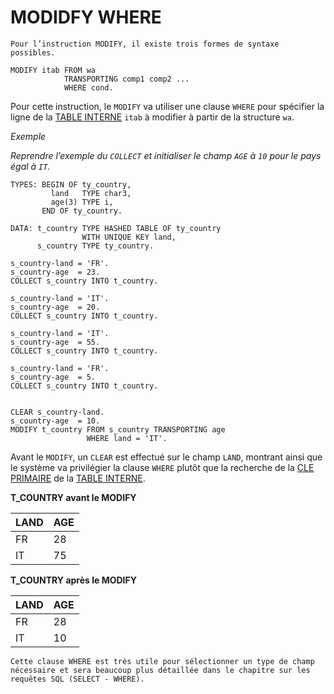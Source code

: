 # **MODIDFY WHERE**

    Pour l’instruction MODIFY, il existe trois formes de syntaxe possibles.

```JS
MODIFY itab FROM wa
            TRANSPORTING comp1 comp2 ...
            WHERE cond.
```

Pour cette instruction, le `MODIFY` va utiliser une clause `WHERE` pour spécifier la ligne de la [TABLE INTERNE](../../10_Tables_Internes/01_Tables_Internes.md) `itab` à modifier à partir de la structure `wa`.

_Exemple_

_Reprendre l’exemple du `COLLECT` et initialiser le champ `AGE` à `10` pour le pays égal à `IT`._

```JS
TYPES: BEGIN OF ty_country,
         land   TYPE char3,
         age(3) TYPE i,
       END OF ty_country.

DATA: t_country TYPE HASHED TABLE OF ty_country
                WITH UNIQUE KEY land,
      s_country TYPE ty_country.

s_country-land = 'FR'.
s_country-age  = 23.
COLLECT s_country INTO t_country.

s_country-land = 'IT'.
s_country-age  = 20.
COLLECT s_country INTO t_country.

s_country-land = 'IT'.
s_country-age  = 55.
COLLECT s_country INTO t_country.

s_country-land = 'FR'.
s_country-age  = 5.
COLLECT s_country INTO t_country.


CLEAR s_country-land.
s_country-age  = 10.
MODIFY t_country FROM s_country TRANSPORTING age
                 WHERE land = 'IT'.
```

Avant le `MODIFY`, un `CLEAR` est effectué sur le champ `LAND`, montrant ainsi que le système va privilégier la clause `WHERE` plutôt que la recherche de la [CLE PRIMAIRE](../../10_Tables_Internes/06_Primary_Key.md) de la [TABLE INTERNE](../../10_Tables_Internes/01_Tables_Internes.md).

**T_COUNTRY avant le MODIFY**

| **LAND** | **AGE** |
| -------- | ------- |
| FR       | 28      |
| IT       | 75      |

**T_COUNTRY après le MODIFY**

| **LAND** | **AGE** |
| -------- | ------- |
| FR       | 28      |
| IT       | 10      |

    Cette clause WHERE est très utile pour sélectionner un type de champ nécessaire et sera beaucoup plus détaillée dans le chapitre sur les requêtes SQL (SELECT - WHERE).
